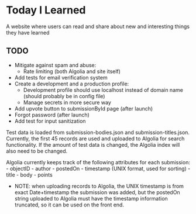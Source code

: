 # Today I Learned 
A website where users can read and share about new and
interesting things they have learned

## TODO
- Mitigate against spam and abuse:
    - Rate limiting (both Algolia and site itself)
- Add tests for email verification system
- Create a development and a production profile:
    - Development profile should use localhost instead of domain name (should probably be in config file)
    - Manage secrets in more secure way
- Add upvote button to submissionById page (after launch)
- Forgot password (after launch)
- Add test for input sanitization

Test data is loaded from submission-bodies.json and submission-titles.json.
Currently, the first 45 records are used and uploaded to Algolia for search
functionality. If the amount of test data is changed, the Algolia index will
also need to be changed.

Algolia currently keeps track of the following attributes for each submission:
    - objectID
    - author
    - postedOn
    - timestamp (UNIX format, used for sorting)
    - title
    - body
    - points
- NOTE: when uploading records to Algolia, the UNIX timestamp is from exact
  Date+timestamp the submission was added, but the postedOn string uploaded to
  Algolia must have the timestamp information truncated, so it can be used on
  the front end. 
